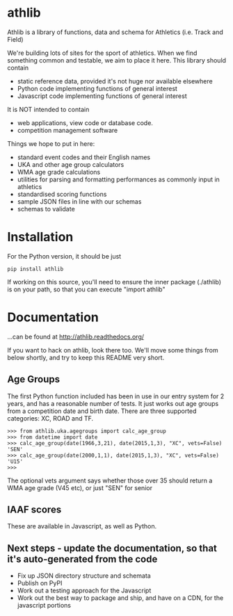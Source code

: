 # athlib

Athlib is a library of functions, data and schema for Athletics (i.e. Track and Field)

We're building lots of sites for the sport of athletics.  When we find something common and testable, we aim to place it here.   This library should contain

 - static reference data, provided it's not huge nor available elsewhere
 - Python code implementing functions of general interest
 - Javascript code implementing functions of general interest

 
It is NOT intended to contain 
 - web applications, view code or database code.
 - competition management software

Things we hope to put in here:

 - standard event codes and their English names
 - UKA and other age group calculators
 - WMA age grade calculations
 - utilities for parsing and formatting performances as commonly input in athletics
 - standardised scoring functions
 - sample JSON files in line with our schemas
 - schemas to validate 

# Installation

For the Python version, it should be just

    pip install athlib

If working on this source, you'll need to ensure the inner package (./athlib) is on your path, so that you can execute "import athlib"

# Documentation
...can be found at http://athlib.readthedocs.org/

If you want to hack on athlib, look there too.  We'll move some things from below shortly, and try to keep this README very short.

## Age Groups
The first Python function included has been in use in our entry system for 2 years, and has a reasonable number of tests.  It just works out age groups from a competition date and birth date.   There are three supported categories: XC, ROAD and TF.

    >>> from athlib.uka.agegroups import calc_age_group
    >>> from datetime import date
    >>> calc_age_group(date(1966,3,21), date(2015,1,3), "XC", vets=False)
    'SEN'
    >>> calc_age_group(date(2000,1,1), date(2015,1,3), "XC", vets=False)
    'U15'
    >>> 

The optional vets argument says whether those over 35 should return a WMA age grade (V45 etc), or just "SEN" for senior

## IAAF scores

These are available in Javascript, as well as Python.

## Next steps - update the documentation, so that it's auto-generated from the code

 - Fix up JSON directory structure and schemata
 - Publish on PyPI
 - Work out a testing approach for the Javascript
 - Work out the best way to package and ship, and have on a CDN, for the javascript portions

